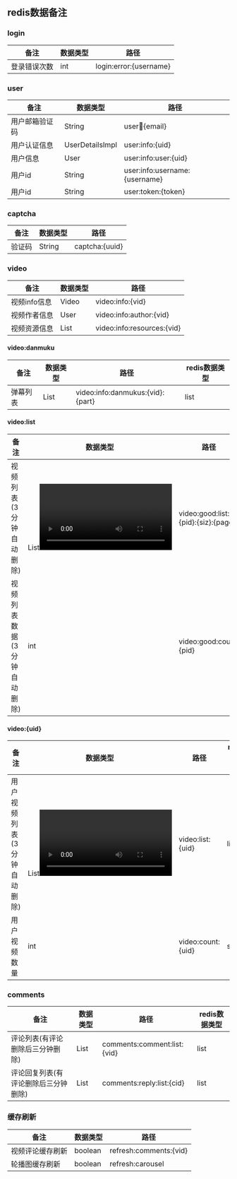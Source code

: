 ## redis数据备注


### login

| 备注 | 数据类型 | 路径 |
| --- | --- | --- |
| 登录错误次数 | int | login:error:{username} |

### user
| 备注 | 数据类型 | 路径 |
| --- | --- | --- |
| 用户邮箱验证码 | String | user:email:{email} |
| 用户认证信息 | UserDetailsImpl | user:info:{uid} |
| 用户信息 | User | user:info:user:{uid} |
| 用户id | String | user:info:username:{username} |
| 用户id | String | user:token:{token} |

### captcha
| 备注 | 数据类型 | 路径 |
| --- | --- | --- |
| 验证码 | String | captcha:{uuid} |

### video
| 备注 | 数据类型 | 路径 |
| --- | --- | --- |
| 视频info信息 | Video | video:info:{vid} |
| 视频作者信息 | User | video:info:author:{vid} |
| 视频资源信息 | List<Resources> | video:info:resources:{vid} |

#### video:danmuku
| 备注 | 数据类型 | 路径 | redis数据类型 |
| --- | --- | --- | --- |
| 弹幕列表 | List<Danmuku> | video:info:danmukus:{vid}:{part} | list |

#### video:list
| 备注 | 数据类型 | 路径 |
| --- | --- | --- |
| 视频列表(3分钟自动删除) | List<Video> | video:good:list:{pid}:{siz}:{page} |
| 视频列表数据(3分钟自动删除) | int | video:good:count:{pid} |

#### video:{uid}
| 备注 | 数据类型 | 路径 | redis数据类型 |
| --- | --- | --- | --- |
| 用户视频列表(3分钟自动删除) | List<Video> | video:list:{uid} | list |
| 用户视频数量 | int | video:count:{uid} | string |

### comments
| 备注 | 数据类型 | 路径 | redis数据类型 |
| --- | --- | --- | --- |
| 评论列表(有评论删除后三分钟删除) | List<Comment> | comments:comment:list:{vid} | list |
| 评论回复列表(有评论删除后三分钟删除) | List<Reply> | comments:reply:list:{cid} | list |


### 缓存刷新
| 备注 | 数据类型 | 路径 |
| --- | --- | --- |
| 视频评论缓存刷新 | boolean | refresh:comments:{vid} |
| 轮播图缓存刷新 | boolean | refresh:carousel |


